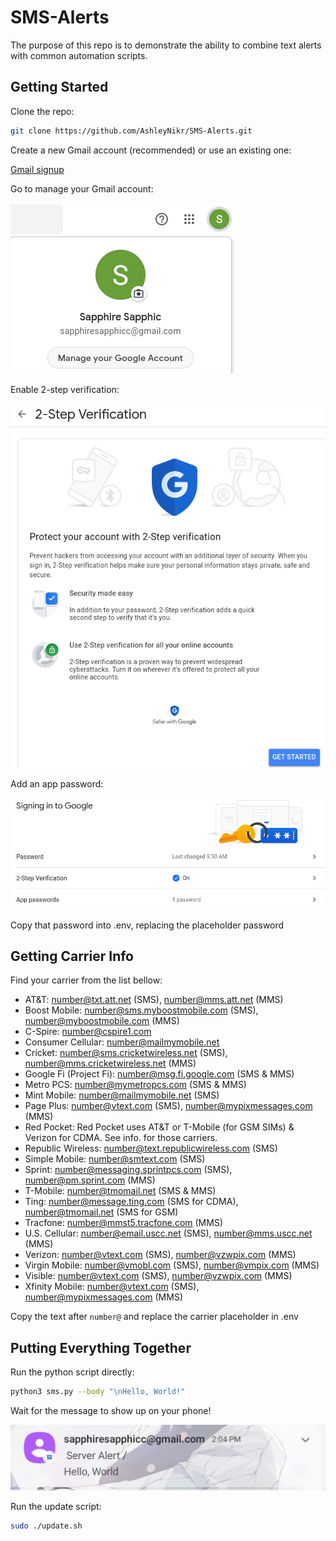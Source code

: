 # SMS-Alerts

The purpose of this repo is to demonstrate the ability to combine text alerts with common automation scripts.

## Getting Started

Clone the repo:

```bash
git clone https://github.com/AshleyNikr/SMS-Alerts.git
```

Create a new Gmail account (recommended) or use an existing one:

[Gmail signup](https://accounts.google.com/signup/v2/webcreateaccount?service=mail&continue=https%3A%2F%2Fmail.google.com%2Fmail%2Fu%2F0%2F&dsh=S571141601%3A1655573958454104&biz=false&flowName=GlifWebSignIn&flowEntry=SignUp)

Go to manage your Gmail account:

![](https://github.com/AshleyNikr/SMS-Alerts/blob/main/images/manage%20account.png)

Enable 2-step verification:

![2 Step](https://github.com/AshleyNikr/SMS-Alerts/blob/main/images/2-step%20verification.png)

Add an app password:

![App Password](https://github.com/AshleyNikr/SMS-Alerts/blob/main/images/app%20password.png)

Copy that password into .env, replacing the placeholder password

## Getting Carrier Info

Find your carrier from the list bellow:

- AT&T: number@txt.att.net (SMS), number@mms.att.net (MMS)
- Boost Mobile: number@sms.myboostmobile.com (SMS), number@myboostmobile.com (MMS)
- C-Spire: number@cspire1.com
- Consumer Cellular: number@mailmymobile.net
- Cricket: number@sms.cricketwireless.net (SMS), number@mms.cricketwireless.net (MMS)
- Google Fi (Project Fi): number@msg.fi.google.com (SMS & MMS)
- Metro PCS: number@mymetropcs.com (SMS & MMS)
- Mint Mobile: number@mailmymobile.net (SMS)
- Page Plus: number@vtext.com (SMS), number@mypixmessages.com (MMS)
- Red Pocket: Red Pocket uses AT&T or T-Mobile (for GSM SIMs) & Verizon for CDMA. See info. for those carriers.
- Republic Wireless: number@text.republicwireless.com (SMS)
- Simple Mobile: number@smtext.com (SMS)
- Sprint: number@messaging.sprintpcs.com (SMS), number@pm.sprint.com (MMS)
- T-Mobile: number@tmomail.net (SMS & MMS)
- Ting: number@message.ting.com (SMS for CDMA), number@tmomail.net (SMS for GSM)
- Tracfone: number@mmst5.tracfone.com (MMS)
- U.S. Cellular: number@email.uscc.net (SMS), number@mms.uscc.net (MMS)
- Verizon: number@vtext.com (SMS), number@vzwpix.com (MMS)
- Virgin Mobile: number@vmobl.com (SMS), number@vmpix.com (MMS)
- Visible: number@vtext.com (SMS), number@vzwpix.com (MMS)
- Xfinity Mobile: number@vtext.com (SMS), number@mypixmessages.com (MMS)

Copy the text after `number@` and replace the carrier placeholder in .env

## Putting Everything Together

Run the python script directly:

```bash
python3 sms.py --body "\nHello, World!"
```

Wait for the message to show up on your phone!

![Text Message](https://github.com/AshleyNikr/SMS-Alerts/blob/main/images/text.jpg)

Run the update script:

```bash
sudo ./update.sh
```
